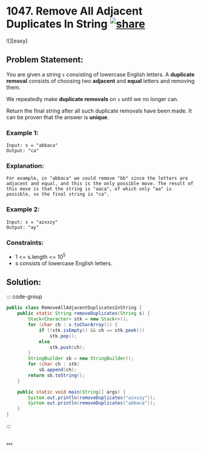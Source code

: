 # 1047. Remove All Adjacent Duplicates In String [![share]](https://leetcode.com/problems/remove-all-adjacent-duplicates-in-string/)

![][easy]

## Problem Statement:

You are given a string `s` consisting of lowercase English letters. A **duplicate removal** consists of choosing two **adjacent** and **equal** letters and removing them.

We repeatedly make **duplicate removals** on `s` until we no longer can.

Return the final string after all such duplicate removals have been made. It can be proven that the answer is **unique**.

### Example 1:

```
Input: s = "abbaca"
Output: "ca"
```

### Explanation:

```
For example, in "abbaca" we could remove "bb" since the letters are adjacent and equal, and this is the only possible move. The result of this move is that the string is "aaca", of which only "aa" is possible, so the final string is "ca".
```

### Example 2:

```
Input: s = "azxxzy"
Output: "ay"
```

### Constraints:

- 1 <= s.length <= 10<sup>5</sup>
- s consists of lowercase English letters.

## Solution:

::: code-group

```java
public class RemoveAllAdjacentDuplicatesInString {
    public static String removeDuplicates(String s) {
        Stack<Character> stk = new Stack<>();
        for (char ch : s.toCharArray()) {
            if (!stk.isEmpty() && ch == stk.peek())
                stk.pop();
            else
                stk.push(ch);
        }
        StringBuilder sb = new StringBuilder();
        for (char ch : stk)
            sb.append(ch);
        return sb.toString();
    }

    public static void main(String[] args) {
        System.out.println(removeDuplicates("azxxzy"));
        System.out.println(removeDuplicates("abbaca"));
    }
}
```

:::

### [_..._](#)

```

```

<!----------------------------------{ link }--------------------------------->

[share]: https://img.icons8.com/external-anggara-blue-anggara-putra/20/000000/external-share-user-interface-basic-anggara-blue-anggara-putra-2.png
[medium]: https://img.shields.io/badge/Difficulty-Medium-yellow.svg
